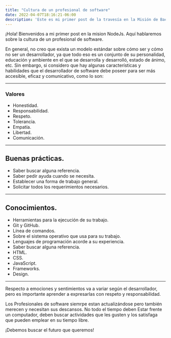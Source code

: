 ```yaml
---
title: "Cultura de un profesional de software"
date: 2022-04-07T18:16:21-06:00
description: 'Este es mi primer post de la travesía en la Misión de Backend con Node JS de Launch X.'
---
```


¡Hola! Bienvenidos a mi primer post en la mision NodeJs. Aquí hablaremos sobre la cultura de un profesional de software. 

En general, no creo que exista un modelo estándar sobre cómo ser y cómo no ser un desarrollador, ya que todo eso es un conjunto de su personalidad, educación y ambiente en el que se desarrolla y desarrolló, estado de ánimo, etc. Sin embargo, si considero que hay algunas características y habilidades que el desarrollador de software debe poseer para ser más accesible, eficaz y comunicativo, como lo son: 

---- 

### Valores

- Honestidad. 
- Responsabilidad.
- Respeto.
- Tolerancia. 
- Empatía. 
- Libertad.
- Comunicación.

---- 

## Buenas prácticas.

- Saber buscar alguna referencia. 
- Saber pedir ayuda cuando se necesita. 
- Establecer una forma de trabajo general. 
- Solicitar todos los requerimientos necesarios.

---- 

## Conocimientos.

- Herramientas para la ejecución de su trabajo. 
- Git y GitHub. 
- Línea de comandos. 
- Sobre el sistema operativo que usa para su trabajo. 
- Lenguajes de programación acorde a su experiencia. 
- Saber buscar alguna referencia. 
- HTML.
- CSS.
- JavaScript.
- Frameworks.
- Design. 



 
---- 
Respecto a emociones y sentimientos va a variar según el desarrollador, pero es importante aprender a expresarlas con respeto y responsabilidad. 

Los Profesionales de software siemrpe estan actualizándose pero también merecen y necesitan sus descansos. No todo el tiempo deben Estar frente un computador, deben buscar actividades que les gusten y los satisfaga que pueden emplear en su tiempo libre. 


¡Debemos buscar el futuro que queremos!
